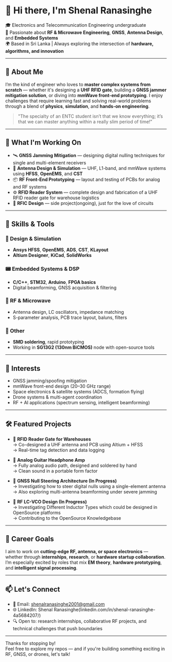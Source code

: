 # 👋 Hi there, I'm Shenal Ranasinghe

🎓 Electronics and Telecommunication Engineering undergraduate  
🔭 Passionate about **RF & Microwave Engineering**, **GNSS**, **Antenna Design**, and **Embedded Systems**  
🌍 Based in Sri Lanka | Always exploring the intersection of **hardware, algorithms, and innovation**

---

## 🧠 About Me

I’m the kind of engineer who loves to **master complex systems from scratch** — whether it's designing a **UHF RFID gate**, building a **GNSS jammer mitigation solution**, or diving into **mmWave front-end prototyping**. I enjoy challenges that require learning fast and solving real-world problems through a blend of **physics**, **simulation**, and **hands-on engineering**.

> "The specialty of an ENTC student isn’t that we know everything; it’s that we can master anything within a really slim period of time!"

---

## 💼 What I'm Working On

- 🛰️ **GNSS Jamming Mitigation** — designing digital nulling techniques for single and multi-element receivers
- 📡 **Antenna Design & Simulation** — UHF, L1-band, and mmWave systems using **HFSS**, **OpenEMS**, and **CST**
- 📦 **RF Front-End Prototyping** — layout and testing of PCBs for analog and RF systems
- ⚙️ **RFID Reader System** — complete design and fabrication of a UHF RFID reader gate for warehouse logistics
- 🎸 **RFIC Design** —  side project(ongoing), just for the love of circuits

---

## 🔧 Skills & Tools

### 📐 Design & Simulation
- **Ansys HFSS**, **OpenEMS**, **ADS**, **CST**, **KLayout**
- **Altium Designer**, **KiCad**, **SolidWorks**

### 📟 Embedded Systems & DSP
- **C/C++**, **STM32**, **Arduino**, **FPGA basics**
- Digital beamforming, GNSS acquisition & filtering

### 📡 RF & Microwave
- Antenna design, LC oscillators, impedance matching
- S-parameter analysis, PCB trace layout, baluns, filters

### 🧪 Other
- **SMD soldering**, rapid prototyping
- Working in **SG13G2 (130nm BiCMOS)** node with open-source tools

---

## 🧩 Interests

- GNSS jamming/spoofing mitigation
- mmWave front-end design (20–30 GHz range)
- Space electronics & satellite systems (ADCS, formation flying)
- Drone systems & multi-agent coordination
- RF + AI applications (spectrum sensing, intelligent beamforming)

---

## 🛠️ Featured Projects

- 🔹 **RFID Reader Gate for Warehouses**  
  → Co-designed a UHF antenna and PCB using Altium + HFSS  
  → Real-time tag detection and data logging

- 🔹 **Analog Guitar Headphone Amp**  
  → Fully analog audio path, designed and soldered by hand  
  → Clean sound in a portable form factor

- 🔹 **GNSS Null Steering Architecture (In Progress)**  
  → Investigating how to steer digital nulls using a single-element antenna  
  → Also exploring multi-antenna beamforming under severe jamming

- 🔹 **RF LC-VCO Design (In Progress)**  
  → Investigating Different Inductor Types which could be designed in OpenSource platforms  
  → Contributing to the OpenSource Knowledgebase

---

## 🎯 Career Goals

I aim to work on **cutting-edge RF, antenna, or space electronics** — whether through **internships**, **research**, or **hardware startup collaboration**. I’m especially excited by roles that mix **EM theory**, **hardware prototyping**, and **intelligent signal processing**.

---

## 📫 Let's Connect

- 📧 Email: shenalranasinghe2001@gmail.com
- 🌐 LinkedIn: Shenal Ranasinghe(linkedin.com/in/shenal-ranasinghe-4a5684207/)
- 🔍 Open to: research internships, collaborative RF projects, and technical challenges that push boundaries

---

Thanks for stopping by!  
Feel free to explore my repos — and if you're building something exciting in RF, GNSS, or drones, let's talk!


<!---
Shenal-Ranasinghe/Shenal-Ranasinghe is a ✨ special ✨ repository because its `README.md` (this file) appears on your GitHub profile.
You can click the Preview link to take a look at your changes.
--->
